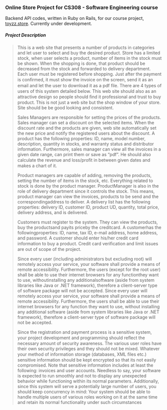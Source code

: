 ### Online Store Project for CS308 - Software Engineering course

Backend API codes, written in Ruby on Rails, for our course project, [toyzz.store](http://toyzz.store). Currently under development.


##### Project Description

><p>This is a web site that presents a number of products in categories and let user to select and buy the desired product. Store has a limited stock, when user selects a product, number of items in the stock must be shown. When the shopping is done, that product should be decreased from the stock and forwarded to delivery department. Each user must be registered before shopping. Just after the payment is conﬁrmed, it must show the invoice on the screen, send it as an email and let the user to download it as a pdf ﬁle. There are 4 types of users of this system detailed below. This web site should also as an attractive design so people should ﬁnd it professional and trust to buy product. This is not just a web site but the shop window of your store. Site should be be good looking and consistent.<p>Sales Managers are responsible for setting the prices of the products. Sales manager can set a discount on the selected items. When the discount rate and the products are given, web site automatically set the new price and notify the registered users about the discount. A product has the following properties: ID, name, model number, description, quantity in stocks, and warranty status and distributor information. Furthermore, sales manager can view all the invoices in a given date range, can print them or save as “pdf”. He should also calculate the revenue and loss/proﬁt in between given dates and makes a chart of it.<p>Product managers are capable of adding, removing the products, setting the number of items in the stock, etc. Everything related to stock is done by the product manager. ProductManager is also in the role of delivery department since it controls the stock. This means, product manager can view the invoices, products to be send and the correspondingaddress to deliver. A delivery list has the following properties: delivery ID, customer ID, product UD, quantity, total price, delivery address, and is delivered.<p>Customers must register to the system. They can view the products, buy the productsand payits priceby the creditcard. A customerhas the followingproperties: ID, name, tax ID, e-mail address, home address, and password. A customer should enter his/her credit card information to buy a product. Credit card veriﬁcation and limit issues are out of scope of the project.<p>Since every user (including administrators but excluding root) will remotely access your service, your software shall provide a means of remote accessibility. Furthermore, the users (except for the root user) shall be able to use their internet browsers for any functionthey want to use, withoutinstalling any additionalsoftware (aside from system libraries like Java or .NET framework), therefore a client-server type of software package will not be accepted. Since every user will remotely access your service, your software shall provide a means of remote accessibility. Furthermore, the users shall be able to use their internet browsers for any function they want to use, without installing any additional software (aside from system libraries like Java or .NET framework), therefore a client-server type of software package will not be accepted.<p>Since the registration and payment process is a sensitive system, your project development and programming should reﬂect the necessary amount of security awareness. The various user roles have their own security privileges and they should not be mixed. Whatever your method of information storage (databases, XML ﬁles etc.) sensitive information should be kept encrypted so that its not easily compromised. Note that sensitive information includes at least the following: invoices and user accounts. Needless to say, your software is expected to run smoothly and not to display any unexpected behavior while functioning within its normal parameters. Additionally, since this system will serve a potentially large number of users, you should keep concurrency in mind: Your system should be able to handle multiple users of various roles working on it at the same time and retain its normal functionality under such circumstances



